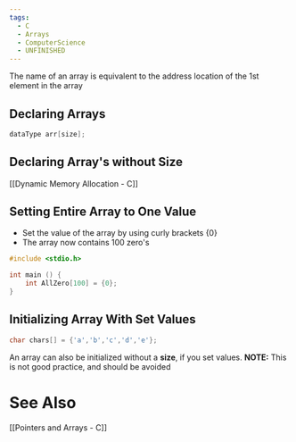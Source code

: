 ```yaml
---
tags:
  - C
  - Arrays
  - ComputerScience
  - UNFINISHED
---
```


The name of an array is equivalent to the address location of the 1st element in the array

## Declaring Arrays
```c showlinenumbers
dataType arr[size];
```

## Declaring Array's without Size
[[Dynamic Memory Allocation - C]]

## Setting Entire Array to One Value
- Set the value of the array by using curly brackets {0}
- The array now contains 100 zero's

```c showlinenumbers
#include <stdio.h>

int main () {
	int AllZero[100] = {0};
}
```

## Initializing Array With Set Values
```c showlinenumbers
char chars[] = {'a','b','c','d','e'};
```
An array can also be initialized without a **size**, if you set values.
**NOTE:** This is not good practice, and should be avoided

# See Also
[[Pointers and Arrays - C]]
